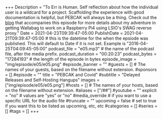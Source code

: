 +++
Description = "To Err is Human. Self reflection about how the individual user is a wildcard for a project. Scaffolding the experience with good documentation is helpful, but PEBCAK will always be a thing. Check out the [blog](/blog/e05) that accompanies this episode for more details about my adventure in getting Wallabag to work on a Raspberry Pi4 using LSIO's SWAG reverse proxy."
Date = 2021-04-23T09:39:47-05:00
PublishDate = 2021-04-21T09:39:47-05:00 # this is the datetime for the when the epsiode was published. This will default to Date if it is not set. Example is "2016-04-25T04:09:45-05:00"
podcast_file = "e05.mp3" # the name of the podcast file, after the media prefix.
podcast_duration = "00:20:23"
podcast_bytes = "17284193" # the length of the episode in bytes
episode_image = "img/episode/e05/e05.png"
#episode_banner = ""
#guests = [] # The names of your guests, based on the filename without extension.
#sponsors = []
#episode = ""
title = "PEBCAK and Covid"
#subtitle = "Delayed Releases and Self-Hosting Hangups"
images = ["img/episode/e05/e05.png"]
#hosts = [] # The names of your hosts, based on the filename without extension.
#aliases = ["/##"]
#youtube = ""
explicit = "no" # values are "yes" or "no"
#media_override # if you want to use a specific URL for the audio file
#truncate = ""
upcoming = false # set to true if you want this to be listed as upcoming, etc, etc
#categories = []
#series = []
#tags = []
+++
